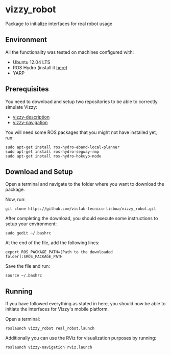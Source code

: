 # vizzy_robot

Package to initialize interfaces for real robot usage

## Environment

All the functionality was tested on machines configured with:

+ Ubuntu 12.04 LTS
+ ROS Hydro (install it [here](http://wiki.ros.org/hydro/Installation/Ubuntu))
+ YARP

## Prerequisites

You need to download and setup two repositories to be able to correctly simulate Vizzy:

+ [vizzy-description](https://github.com/vislab-tecnico-lisboa/vizzy-description)
+ [vizzy-navigation](https://github.com/vislab-tecnico-lisboa/vizzy-navigation)

You will need some ROS packages that you might not have installed yet, run:

    sudo apt-get install ros-hydro-eband-local-planner
    sudo apt-get install ros-hydro-segway-rmp
    sudo apt-get install ros-hydro-hokuyo-node

## Download and Setup

Open a terminal and navigate to the folder where you want to download the package.

Now, run:

    git clone https://github.com/vislab-tecnico-lisboa/vizzy_robot.git

After completing the download, you should execute some instructions to setup your environment:

    sudo gedit ~/.bashrc

At the end of the file, add the following lines:

    export ROS_PACKAGE_PATH=[Path to the downloaded folder]:$ROS_PACKAGE_PATH

Save the file and run:

    source ~/.bashrc

## Running

If you have followed everything as stated in here, you should now be able to initiate the interfaces for Vizzy's mobile platform.

Open a terminal:

    roslaunch vizzy_robot real_robot.launch

Additionally you can use the RViz for visualization purposes by running:

    roslaunch vizzy-navigation rviz.launch
